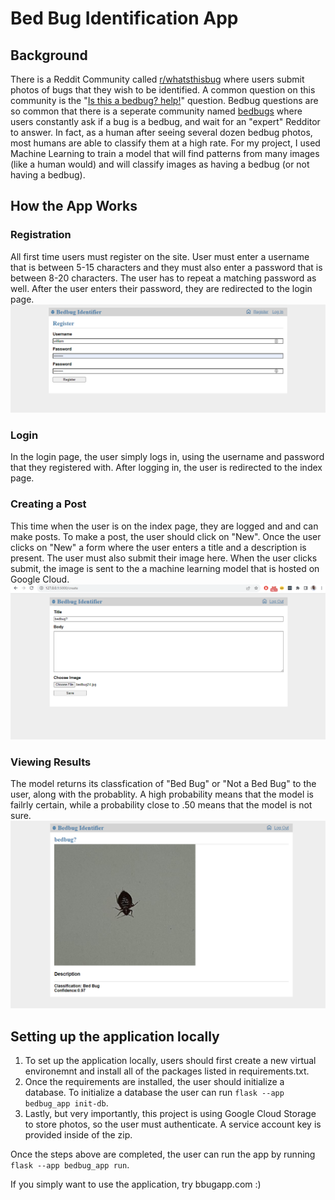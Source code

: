 # Bed Bug Identification App
## Background
There is a Reddit Community called [r/whatsthisbug](https://www.reddit.com/r/whatsthisbug/) where users submit photos of bugs that they wish to be identified. A common question on this community is the "[Is this a bedbug? help!](https://www.reddit.com/r/whatsthisbug/comments/18da4ld/is_this_a_bedbug_help/)" question.
Bedbug questions are so common that there is a seperate community named [bedbugs](https://www.reddit.com/r/Bedbugs/) where users constantly ask if a bug is a bedbug, and wait for an "expert" 
Redditor to answer. In fact, as a human after seeing several dozen bedbug photos, most humans are able to classify them at a high rate. For my project, I used Machine Learning to train a model 
that will find patterns from many images (like a human would) and will classify images as having a bedbug (or not having a bedbug).

## How the App Works
### Registration
All first time users must register on the site. User must enter a username that is between 5-15 characters and they must also enter a password that is between 8-20 characters. 
The user has to repeat a matching password as well. After the user enters their password, they are redirected to the login page. 
![registration page](images/register.png)


### Login
In the login page, the user simply logs in, using the username and password that they registered with. After logging in, the user is redirected to the index page.

### Creating a Post
This time when the user is on the index page, they are logged and and can make posts. To make a post, the user should click on "New". Once the user clicks on "New" a form where the user enters a title and a description is present. The user must also submit their image here. When the user clicks submit, the image is sent to the a machine learning model that is hosted on Google Cloud. 
![Post](images/post.png)

### Viewing Results 
The model returns its classfication of "Bed Bug" or "Not a Bed Bug" to the user, along with the probablity. A high probability means that the model is failrly certain, while a probability close to .50 means that the model is not sure. 
![Post](images/classification.png)



## Setting up the application locally 
1. To set up the application locally, users should first create a new virtual environemnt and install all of the packages listed in requirements.txt. 
2. Once the requirements are installed, the user should initialize a database. To initialize a database the user can run `flask --app bedbug_app init-db`.
3. Lastly, but very importantly, this project is using Google Cloud Storage to store photos, so the user must authenticate. A service account key is provided inside of the zip.

Once the steps above are completed, the user can run the app by running `flask --app bedbug_app run`.

If you simply want to use the application, try bbugapp.com :) 


